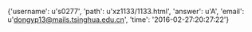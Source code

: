 {'username': u's0277', 'path': u'xz1133/1133.html', 'answer': u'A', 'email': u'dongyp13@mails.tsinghua.edu.cn', 'time': '2016-02-27:20:27:22'}